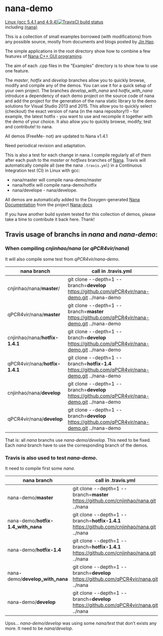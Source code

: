 # nana-demo
[Linux (gcc 5.4.1 and 4.9.4)![TravisCI build status](https://travis-ci.org/qPCR4vir/nana-demo.svg)](https://travis-ci.org/qPCR4vir/nana-demo)  
including [(nana)](https://github.com/cnjinhao/nana)

This is a collection of small examples borrowed (with modifications) from any possible source, mostly from documents and blogs posted by [Jin Hao](https://github.com/cnjinhao).  

The simple applications in the root directory show how to combine a few features of [Nana C++ GUI programing](https://github.com/cnjinhao/nana).  

The aim of each .cpp files in the "Examples" directory is to show how to use one feature.  

The *master*, *hotfix* and *develop* branches allow you to quickly browse, modify and compile any of the demos. 
You can use it for a quick setup of your own project.  The branches *develop_with_nana* and *hotfix_with_nana* 
introduce a dependency of each demo project on the source code of nana and add the project for the generation 
of the nana static library to the demo solutions for Visual Studio 2013 and 2015. 
This allow you to quickly select (checkout) the exact version of nana (in the nana repository!!) - for example, 
the latest hotfix - you want to use and recompile it together with the demo of your choice. 
It also allow you to quickly browse, modify, test and contribute! to nana.

All demos (FreeMe- not) are updated to Nana v1.4.1  

Need periodical revision and adaptation.  

This is also a test for each change in nana. I compile regularly all of them after each push to the *master* 
or *hotfixes* branches of [Nana](https://github.com/cnjinhao/nana). 
Travis will automatically compile all (see the nana `.travis.yml`) in a Continuous Integration test (CI) in Linux with gcc:

 + nana/master will compile nana-demo/master 
 + nana/hotfix will compile nana-demo/hotfix  
 + nana/develope  - nana/develope.

All demos are automatically added to the Doxygen-generated [Nana Documentation](http://qpcr4vir.github.io/nana-doxy/html/index.html) 
from the project [Nana-docs](https://github.com/qPCR4vir/nana-docs)

If you have another build system tested for this collection of demos, please take a time to contribute it back here. Thank!

## Travis usage of branchs in *nana* and *nana-demo*:

### When compiling *cnjinhao/nana* (or *qPCR4vir/nana*) 
It will also compile some test from *qPCR4vir/nana-demo*.

nana branch                    |               call in .travis.yml
-------------------------------|----------------------------------------
cnjinhao/nana/**master**/      |  git clone --depth=1 --branch=**develop** https://github.com/qPCR4vir/nana-demo.git ../nana-demo
qPCR4vir/nana/**master**          |  git clone --depth=1 --branch=**master** https://github.com/qPCR4vir/nana-demo.git ../nana-demo
cnjinhao/nana/**hotfix-1.4.1**    |  git clone --depth=1 --branch=**develop** https://github.com/qPCR4vir/nana-demo.git ../nana-demo
qPCR4vir/nana/**hotfix-1.4.1**      |  git clone --depth=1 --branch=**hotfix-1.4** https://github.com/qPCR4vir/nana-demo.git ../nana-demo
cnjinhao/nana/**develop**            |  git clone --depth=1 --branch=**develop** https://github.com/qPCR4vir/nana-demo.git ../nana-demo             
qPCR4vir/nana/**develop**            |  git clone --depth=1 --branch=**develop** https://github.com/qPCR4vir/nana-demo.git ../nana-demo
                        
                         
That is: all *nana* branchs use *nana-demo/develop*. 
This need to be fixed. Each *nana* branch have to use the corresponding branch of the demos.
    
    
    
### Travis is also used to test *nana-demo*. 
It need to compile first some *nana*. 

nana branch                        |               call in .travis.yml
-----------------------------------|----------------------------------------
nana-demo/**master**               |  git clone --depth=1 --branch=**master** https://github.com/cnjinhao/nana.git ../nana
nana-demo/**hotfix-1.4_with_nana** |  git clone --depth=1 --branch=**hotfix-1.4.1** https://github.com/cnjinhao/nana.git ../nana
nana-demo/**hotfix-1.4**           |  git clone --depth=1 --branch=**hotfix-1.4.1** https://github.com/cnjinhao/nana.git ../nana
nana-demo/**develop_with_nana**    |  git clone --depth=1 --branch=**develop** https://github.com/qPCR4vir/nana.git ../nana 
nana-demo/**develop**              |  git clone --depth=1 --branch=**develop** https://github.com/qPCR4vir/nana.git ../nana 
                            
                            
Upss... *nana-demo/develop* was using some *nana/test* that don't exists any more. It need to be *nana/develop*.
